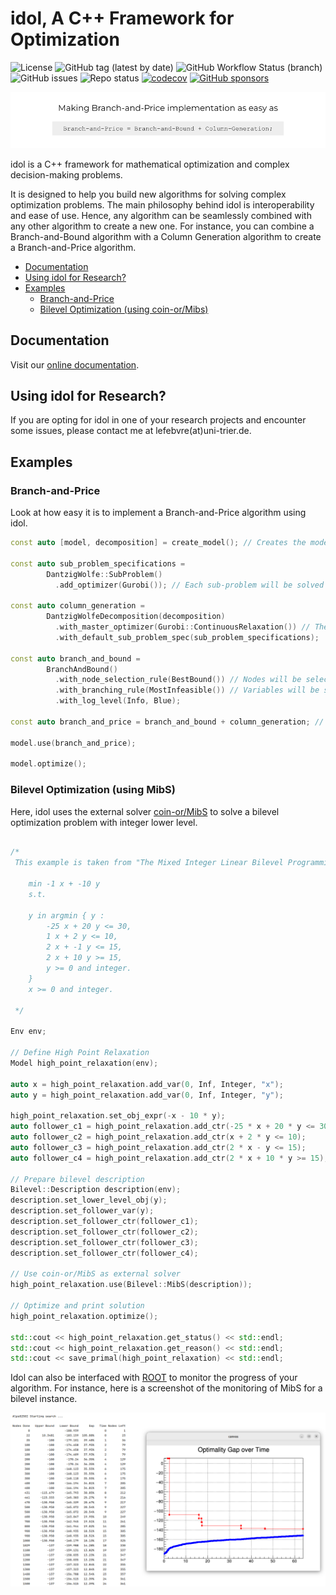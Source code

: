 # idol, A C++ Framework for Optimization 

![License](https://img.shields.io/github/license/hlefebvr/idol?color=blue)
![GitHub tag (latest by date)](https://img.shields.io/github/v/release/hlefebvr/idol?color=blue)
![GitHub Workflow Status (branch)](https://github.com/hlefebvr/idol/actions/workflows/tests.yml/badge.svg)
![GitHub issues](https://img.shields.io/github/issues-raw/hlefebvr/idol)
![Repo status](https://www.repostatus.org/badges/latest/wip.svg)
[![codecov](https://codecov.io/github/hlefebvr/idol/branch/main/graph/badge.svg?token=BWMH5522QP)](https://app.codecov.io/gh/hlefebvr/idol)
[![GitHub sponsors](https://img.shields.io/github/sponsors/hlefebvr)](https://github.com/sponsors/hlefebvr)

![Making Branch-and-Price implementation as easy as Branch-and-Bound + Column-Generation](https://raw.githubusercontent.com/hlefebvr/idol/main/docs/branch-and-price-implementation.png)

idol is a C++ framework for mathematical optimization and complex decision-making problems. 

It is designed to help you build new algorithms for solving complex optimization problems. The main philosophy behind idol is interoperability and ease of use. Hence, any algorithm can be seamlessly combined with any other algorithm to create a new one. For instance, you can combine a Branch-and-Bound algorithm with a Column Generation algorithm to create a Branch-and-Price algorithm.

- [Documentation](#Documentation)
- [Using idol for Research?](#using-idol-for-research)
- [Examples](#Examples)
  - [Branch-and-Price](#branch-and-price)
  - [Bilevel Optimization (using coin-or/Mibs)](#bilevel-optimization-using-mibs)

## Documentation

Visit our [online documentation](https://hlefebvr.github.io/idol/).

## Using idol for Research?

If you are opting for idol in one of your research projects and encounter some issues, please contact me at lefebvre(at)uni-trier.de.

## Examples

### Branch-and-Price

Look at how easy it is to implement a Branch-and-Price algorithm using idol.

```cpp
const auto [model, decomposition] = create_model(); // Creates the model with an annotation for automatic decomposition

const auto sub_problem_specifications = 
        DantzigWolfe::SubProblem()
          .add_optimizer(Gurobi()); // Each sub-problem will be solved by Gurobi

const auto column_generation = 
        DantzigWolfeDecomposition(decomposition)
          .with_master_optimizer(Gurobi::ContinuousRelaxation()) // The master problem will be solved by Gurobi
          .with_default_sub_problem_spec(sub_problem_specifications);

const auto branch_and_bound =
        BranchAndBound()
          .with_node_selection_rule(BestBound()) // Nodes will be selected by the "best-bound" rule
          .with_branching_rule(MostInfeasible()) // Variables will be selected by the "most-fractional" rule
          .with_log_level(Info, Blue);

const auto branch_and_price = branch_and_bound + column_generation; // Embed the column generation in the Branch-and-Bound algorithm

model.use(branch_and_price);

model.optimize();
```

### Bilevel Optimization (using MibS)

Here, idol uses the external solver [coin-or/MibS](https://github.com/coin-or/MibS) to solve a bilevel optimization problem with integer lower level.

```cpp

/*
 This example is taken from "The Mixed Integer Linear Bilevel Programming Problem" (Moore and Bard, 1990).

    min -1 x + -10 y
    s.t.

    y in argmin { y :
        -25 x + 20 y <= 30,
        1 x + 2 y <= 10,
        2 x + -1 y <= 15,
        2 x + 10 y >= 15,
        y >= 0 and integer.
    }
    x >= 0 and integer.

 */

Env env;

// Define High Point Relaxation
Model high_point_relaxation(env);

auto x = high_point_relaxation.add_var(0, Inf, Integer, "x");
auto y = high_point_relaxation.add_var(0, Inf, Integer, "y");

high_point_relaxation.set_obj_expr(-x - 10 * y);
auto follower_c1 = high_point_relaxation.add_ctr(-25 * x + 20 * y <= 30);
auto follower_c2 = high_point_relaxation.add_ctr(x + 2 * y <= 10);
auto follower_c3 = high_point_relaxation.add_ctr(2 * x - y <= 15);
auto follower_c4 = high_point_relaxation.add_ctr(2 * x + 10 * y >= 15);

// Prepare bilevel description
Bilevel::Description description(env);
description.set_lower_level_obj(y);
description.set_follower_var(y);
description.set_follower_ctr(follower_c1);
description.set_follower_ctr(follower_c2);
description.set_follower_ctr(follower_c3);
description.set_follower_ctr(follower_c4);

// Use coin-or/MibS as external solver
high_point_relaxation.use(Bilevel::MibS(description));

// Optimize and print solution
high_point_relaxation.optimize();

std::cout << high_point_relaxation.get_status() << std::endl;
std::cout << high_point_relaxation.get_reason() << std::endl;
std::cout << save_primal(high_point_relaxation) << std::endl;
```

Idol can also be interfaced with [ROOT](https://root.cern/) to monitor the progress of your algorithm.
For instance, here is a screenshot of the monitoring of MibS for a bilevel instance.

![Monitor Any Branch-and-Bound Method](https://raw.githubusercontent.com/hlefebvr/idol/main/docs/monitor-mibs.png)
